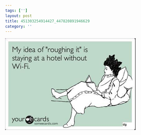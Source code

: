 ```yaml
---
tags: ['']
layout: post
title: 451303254914427_447820891946629
category: ''
---
```

![451303254914427_447820891946629](/uploads/2012-11-1-451303254914427_447820891946629.jpg)
